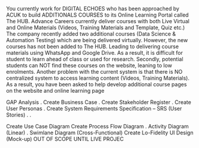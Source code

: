  You currently work for DIGITAL ECHOES who has been approached by ACUK to build ADDITIONALS 
COURSES to its Online Learning Portal called  The HUB.
 Advance Careers currently deliver courses with both Live Virtual and Online Materials (Videos, Training 
Materials and Template, Quiz etc.)
 The company recently added two additional courses (Data Science & Automation Testing) which are 
being delivered virtually. However, the new courses has not been added to The HUB. Leading to 
delivering course materials using WhatsApp and Google Drive.
 As a result, it is difficult for student to learn ahead of class or used for research. Secondly, potential 
students can NOT find these courses on the website, leaning to low enrolments.
 Another problem with the current system is that there is NO centralized system to access learning 
content (Videos, Training Materials).
 As a result, you have been asked to help develop additional course pages on the website and online learning page
  
  GAP Analysis
 . Create Business Case
 . Create Stakeholder Register
 . Create User Personas
 . Create System Requirements Specification – SRS (User Stories)
 .
 .
 
 Create Use Case Diagram
 Create Process Flow Diagram
 .
 Activity Diagram (Linear)
 .
 Swimlane Diagram (Cross-Functional)
 Create Lo-Fidelity UI Design (Mock-up) OUT OF SCOPE UNTIL LIVE PROJEC
